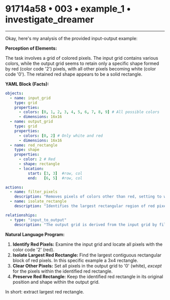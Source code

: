 # 91714a58 • 003 • example_1 • investigate_dreamer

---
Okay, here's my analysis of the provided input-output example:

**Perception of Elements:**

The task involves a grid of colored pixels. The input grid contains various colors, while the output grid seems to retain only a specific shape formed by red (color code '2') pixels, with all other pixels becoming white (color code '0'). The retained red shape appears to be a solid rectangle.

**YAML Block (Facts):**



```yaml
objects:
  - name: input_grid
    type: grid
    properties:
      - colors: [0, 1, 2, 3, 4, 5, 6, 7, 8, 9] # All possible colors
      - dimensions: 16x16
  - name: output_grid
    type: grid
    properties:
      - colors: [0, 2] # Only white and red
      - dimensions: 16x16
  - name: red_rectangle
    type: shape
    properties:
      - color: 2 # Red
      - shape: rectangle
      - location:
          start: [3, 3]  #row, col
          end:   [6, 5]  #row, col

actions:
  - name: filter_pixels
    description: "Removes pixels of colors other than red, setting to white and keeps a connected 2 region."
  - name: isolate_rectangle
    description: "Identifies the largest rectangular region of red pixels"

relationships:
  - type: "input_to_output"
    description: "The output grid is derived from the input grid by filtering and isolating a red rectangle."
```



**Natural Language Program:**

1.  **Identify Red Pixels:** Examine the input grid and locate all pixels with the color code '2' (red).
2.  **Isolate Largest Red Rectangle:** Find the largest contiguous rectangular block of red pixels. In this specific example a 3x4 rectangle.
3.  **Clear Other Pixels:** Set all pixels in the output grid to '0' (white), *except* for the pixels within the identified red rectangle.
4.  **Preserve Red Rectangle:** Keep the identified red rectangle in its original position and shape within the output grid.

In short: extract largest red rectangle.

